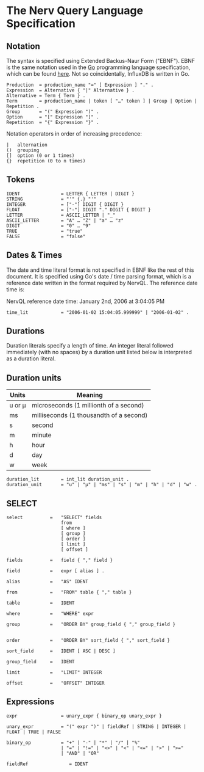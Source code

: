 # The Nerv Query Language Specification

## Notation

The syntax is specified using Extended Backus-Naur Form ("EBNF").  EBNF is the
same notation used in the [Go](http://golang.org) programming language
specification, which can be found [here](https://golang.org/ref/spec).  Not so
coincidentally, InfluxDB is written in Go.

```
Production  = production_name "=" [ Expression ] "." .
Expression  = Alternative { "|" Alternative } .
Alternative = Term { Term } .
Term        = production_name | token [ "…" token ] | Group | Option | Repetition .
Group       = "(" Expression ")" .
Option      = "[" Expression "]" .
Repetition  = "{" Expression "}" .
```

Notation operators in order of increasing precedence:

```
|   alternation
()  grouping
[]  option (0 or 1 times)
{}  repetition (0 to n times)
```

## Tokens

```
IDENT               = LETTER { LETTER | DIGIT }
STRING              = "'" {.} "'"
INTEGER             = ["-"] DIGIT { DIGIT }
FLOAT               = ["-"] DIGIT "." DIGIT { DIGIT }
LETTER              = ASCII_LETTER | "_"
ASCII_LETTER        = "A" … "Z" | "a" … "z"
DIGIT               = "0" … "9"
TRUE                = "true"
FALSE               = "false"
```

## Dates & Times

The date and time literal format is not specified in EBNF like the rest of this document.  It is specified using Go's date / time parsing format, which is a reference date written in the format required by NervQL.  The reference date time is:

NervQL reference date time: January 2nd, 2006 at 3:04:05 PM

```
time_lit            = "2006-01-02 15:04:05.999999" | "2006-01-02" .
```

## Durations

Duration literals specify a length of time.  An integer literal followed
immediately (with no spaces) by a duration unit listed below is interpreted as
a duration literal.

## Duration units
| Units  | Meaning                                 |
|--------|-----------------------------------------|
| u or µ | microseconds (1 millionth of a second)  |
| ms     | milliseconds (1 thousandth of a second) |
| s      | second                                  |
| m      | minute                                  |
| h      | hour                                    |
| d      | day                                     |
| w      | week                                    |

```
duration_lit        = int_lit duration_unit .
duration_unit       = "u" | "µ" | "ms" | "s" | "m" | "h" | "d" | "w" .
```

## SELECT

```
select          =   "SELECT" fields
                    from
                    [ where ]
                    [ group ]
                    [ order ] 
                    [ limit ]
                    [ offset ]

fields          =   field { "," field }

field           =   expr [ alias ] .

alias           =   "AS" IDENT

from            =   "FROM" table { "," table }

table           =   IDENT

where           =   "WHERE" expr

group           =   "ORDER BY" group_field { "," group_field }


order           =   "ORDER BY" sort_field { "," sort_field }

sort_field      =   IDENT [ ASC | DESC ]

group_field     =   IDENT

limit           =   "LIMIT" INTEGER

offset          =   "OFFSET" INTEGER

```

## Expressions

```
expr                = unary_expr { binary_op unary_expr }

unary_expr          = "(" expr ")" | fieldRef | STRING | INTEGER | FLOAT | TRUE | FALSE

binary_op           = "+" | "-" | "*" | "/" | "%"
                    | "=" | "!=" | "<>" | "<" | "<=" | ">" | ">="
                    | "AND" | "OR"

fieldRef               = IDENT
```

